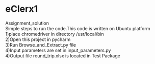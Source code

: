# eClerx1
Assignment_solution </br>
Simple steps to run the code.This code is written on Ubuntu platform </br>
1)place chromedriver in directory /usr/local/bin </br>
2)Open this project in pycharm </br>
3)Run Browse_and_Extract.py file </br>
4)Input parameters are set in input_parameters.py </br>
4)Output file round_trip.xlsx is located in Test Package </br>
